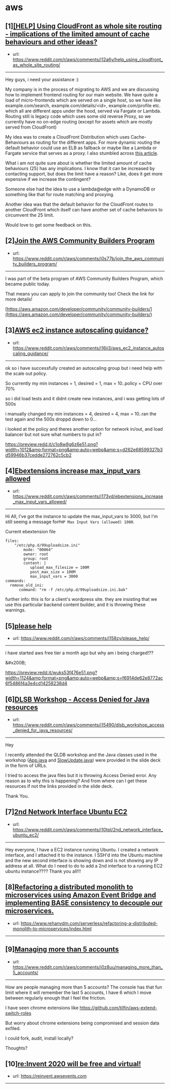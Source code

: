 # aws
## [1][[HELP] Using CloudFront as whole site routing - implications of the limited amount of cache behaviours and other ideas?](https://www.reddit.com/r/aws/comments/i12a6y/help_using_cloudfront_as_whole_site_routing/)
- url: https://www.reddit.com/r/aws/comments/i12a6y/help_using_cloudfront_as_whole_site_routing/
---
Hey guys, i need your assistance :)

My company is in the process of migrating to AWS and we are discussing how to implement frontend routing for our main website. We have quite a load of micro-frontends which are served on a single host, so we have like example.com/search, example.com/details/&lt;id&gt;, example.com/profile etc. which all are different apps under the hood, served via Fargate or Lambda. Routing still is legacy code which uses some old reverse Proxy, so we currently have no on-edge routing (except for assets which are mostly served from CloudFront)

My idea was to create a CloudFront Distribution which uses Cache-Behaviours as routing for the different apps. For more dynamic routing the default behavior could use an ELB as fallback or maybe like a Lambda or Fargate service that serves as a proxy. I also stumbled across [this article](https://aws.amazon.com/de/blogs/networking-and-content-delivery/dynamic-whole-site-delivery-with-amazon-cloudfront/).

What i am not quite sure about is whether the limited amount of cache behaviours (25) has any implications. I know that it can be increased by contacting support, but does the limit have a reason? Like, does it get more expensive if we increase the contingent?

Someone else had the idea to use a lambda@edge with a DynamoDB or something like that for route matching and proxying.

Another idea was that the default behavior for the CloudFront routes to another CloudFront which itself can have another set of cache behaviors to circumvent the 25 limit.

Would love to get some feedback on this.
## [2][Join the AWS Community Builders Program](https://www.reddit.com/r/aws/comments/i0s77b/join_the_aws_community_builders_program/)
- url: https://www.reddit.com/r/aws/comments/i0s77b/join_the_aws_community_builders_program/
---
I was part of the beta program of AWS Community Builders Program, which became public today.

That means you can apply to join the community too! Check the link for more details! 

[https://aws.amazon.com/developer/community/community-builders/](https://aws.amazon.com/developer/community/community-builders/)
## [3][AWS ec2 instance autoscaling guidance?](https://www.reddit.com/r/aws/comments/i16ii3/aws_ec2_instance_autoscaling_guidance/)
- url: https://www.reddit.com/r/aws/comments/i16ii3/aws_ec2_instance_autoscaling_guidance/
---
ok so i have successfully created an autoscaling group but i need help with the scale out policy.

So currently my min instances = 1, desired = 1, max = 10..policy = CPU over 70%

so i did load tests and it didnt create new instances, and i was getting lots of 500s

i manually changed my min instances = 4, desired = 4, max = 10..ran the test again and the 500s droppd down to 0...

i looked at the policy and theres another option for network in/out, and load balancer but not sure what numbers to put in?

https://preview.redd.it/c1o8w8g6z6e51.png?width=1012&amp;format=png&amp;auto=webp&amp;s=d262e68599327b3d59946b37cedde272762c5cb2
## [4][Ebextensions increase max_input_vars allowed](https://www.reddit.com/r/aws/comments/i173vd/ebextensions_increase_max_input_vars_allowed/)
- url: https://www.reddit.com/r/aws/comments/i173vd/ebextensions_increase_max_input_vars_allowed/
---
Hi All, 
I've got the instance to update the max_input_vars to 3000, but I'm still seeing a message for`PHP Max Input Vars (allowed) 1000`.

Current ebextension file

    files:
        "/etc/php.d/99uploadsize.ini"
            mode: "00064"
            owner: root
            group: root
            content: |
               upload_max_filesize = 100M
               post_max_size = 100M
               max_input_vars = 3000
    commands:
      remove_old_ini:
          command: "rm -f /etc/php.d/99uploadsize.ini.bak"

further info: this is for a client's wordpress site. they are insisting that we use this particular backend content builder, and it is throwing these warnings.
## [5][please help](https://www.reddit.com/r/aws/comments/i158zy/please_help/)
- url: https://www.reddit.com/r/aws/comments/i158zy/please_help/
---
i have started aws free tier a month ago but why am i being charged!??

&amp;#x200B;

https://preview.redd.it/wuks53f476e51.png?width=1124&amp;format=png&amp;auto=webp&amp;s=f6914de62e8772ac6f5486f4a3e4cd14258238d4
## [6][DLSB Workshop - Access Denied for Java resources](https://www.reddit.com/r/aws/comments/i15490/dlsb_workshop_access_denied_for_java_resources/)
- url: https://www.reddit.com/r/aws/comments/i15490/dlsb_workshop_access_denied_for_java_resources/
---
Hey

I recently attended the QLDB workshop and the Java classes used in the workshop ([App.java](https://App.java) and [SlowUpdate.java](https://SlowUpdate.java)) were provided in the slide deck in the form of URLs. 

I tried to access the java files but it is throwing Access Denied error. Any reason as to why this is happening? And from where can I get these resources if not the links provided in the slide deck.

Thank You.
## [7][2nd Network Interface Ubuntu EC2](https://www.reddit.com/r/aws/comments/i10tpl/2nd_network_interface_ubuntu_ec2/)
- url: https://www.reddit.com/r/aws/comments/i10tpl/2nd_network_interface_ubuntu_ec2/
---
Hey everyone,
I have a EC2 instance running Ubuntu. I created a network interface, and I attached it to the instance.
I SSH'd into the Ubuntu machine and the new second interface is showing down and is not showing any IP address at all.
What do I need to do to add a 2nd interface to a running EC2 ubuntu instance????
Thank you all!!!
## [8][Refactoring a distributed monolith to microservices using Amazon Event Bridge and implementing BASE consistency to decouple our microservices.](https://www.reddit.com/r/aws/comments/i0sok6/refactoring_a_distributed_monolith_to/)
- url: https://www.rehanvdm.com/serverless/refactoring-a-distributed-monolith-to-microservices/index.html
---

## [9][Managing more than 5 accounts](https://www.reddit.com/r/aws/comments/i0z8uu/managing_more_than_5_accounts/)
- url: https://www.reddit.com/r/aws/comments/i0z8uu/managing_more_than_5_accounts/
---
How are people managing more than 5 accounts? The console has that fun limit where it will remember the last 5 accounts, I have 6 which I move between regularly enough that I feel the friction.

I have seen chrome extensions like 
https://github.com/tilfin/aws-extend-switch-roles

But worry about chrome extensions being compromised and session data exfiled. 

I could fork, audit, install locally?

Thoughts?
## [10][re:Invent 2020 will be free and virtual!](https://www.reddit.com/r/aws/comments/i06b6w/reinvent_2020_will_be_free_and_virtual/)
- url: https://reinvent.awsevents.com
---

